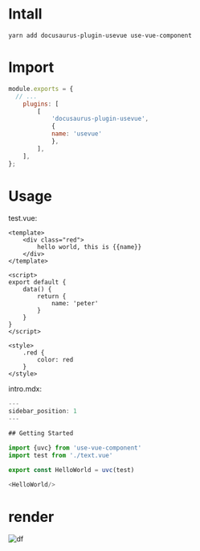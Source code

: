 # Intall

```shell
yarn add docusaurus-plugin-usevue use-vue-component
```

# Import

```js
module.exports = {
  // ...
    plugins: [
        [
            'docusaurus-plugin-usevue',
            {
            name: 'usevue'
            },
        ],
    ],
};
```

# Usage

test.vue:

```vue
<template>
    <div class="red">
        hello world, this is {{name}}
    </div>
</template>

<script>
export default {
    data() {
        return {
            name: 'peter'
        }
    }
}
</script>

<style>
    .red {
        color: red
    }
</style>
```

intro.mdx:

```js
---
sidebar_position: 1
---

## Getting Started

import {uvc} from 'use-vue-component'
import test from './text.vue'

export const HelloWorld = uvc(test)

<HelloWorld/>
```

# render

![df](https://img-blog.csdnimg.cn/a08bd8b839f44074a3f8b60da8af6e59.png)